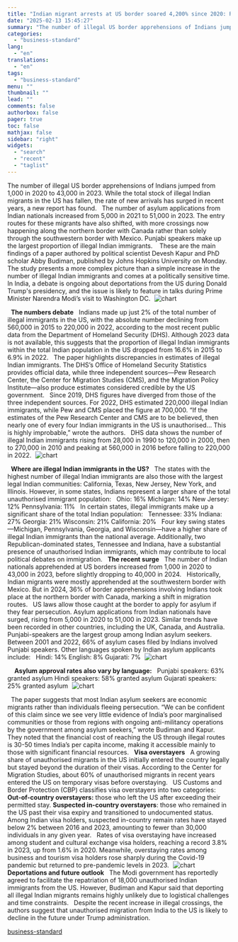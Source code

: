 ```yaml
---
title: "Indian migrant arrests at US border soared 4,200% since 2020: Report"
date: "2025-02-13 15:45:27"
summary: "The number of illegal US border apprehensions of Indians jumped from 1,000 in 2020 to 43,000 in 2023. While the total stock of illegal Indian migrants in the US has fallen, the rate of new arrivals has surged in recent years, a new report has found. The number of asylum..."
categories:
  - "business-standard"
lang:
  - "en"
translations:
  - "en"
tags:
  - "business-standard"
menu: ""
thumbnail: ""
lead: ""
comments: false
authorbox: false
pager: true
toc: false
mathjax: false
sidebar: "right"
widgets:
  - "search"
  - "recent"
  - "taglist"
---
```


The number of illegal US border apprehensions of Indians jumped from 1,000 in 2020 to 43,000 in 2023. While the total stock of illegal Indian migrants in the US has fallen, the rate of new arrivals has surged in recent years, a new report has found.
 
The number of asylum applications from Indian nationals increased from 5,000 in 2021 to 51,000 in 2023. The entry routes for these migrants have also shifted, with more crossings now happening along the northern border with Canada rather than solely through the southwestern border with Mexico. Punjabi speakers make up the largest proportion of illegal Indian immigrants. 
 
These are the main findings of a paper authored by political scientist Devesh Kapur and PhD scholar Abby Budiman, published by Johns Hopkins University on Monday. The study presents a more complex picture than a simple increase in the number of illegal Indian immigrants and comes at a politically sensitive time. In India, a debate is ongoing about deportations from the US during Donald Trump's presidency, and the issue is likely to feature in talks during Prime Minister Narendra Modi’s visit to Washington DC. 
![chart](data:image/gif;base64,R0lGODlhAQABAIAAAAAAAP///yH5BAEAAAAALAAAAAABAAEAAAIBRAA7)![chart](https://bsmedia.business-standard.com/_media/bs/img/article/2025-02/13/full/1739432384-7313.jpg?im=Resize=(640,480))

 
**The numbers debate**
 
Indians made up just 2% of the total number of illegal immigrants in the US, with the absolute number declining from 560,000 in 2015 to 220,000 in 2022, according to the most recent public data from the Department of Homeland Security (DHS). Although 2023 data is not available, this suggests that the proportion of illegal Indian immigrants within the total Indian population in the US dropped from 16.6% in 2015 to 6.9% in 2022.
 
The paper highlights discrepancies in estimates of illegal Indian immigrants. The DHS’s Office of Homeland Security Statistics provides official data, while three independent sources—Pew Research Center, the Center for Migration Studies (CMS), and the Migration Policy Institute—also produce estimates considered credible by the US government.
 
Since 2019, DHS figures have diverged from those of the three independent sources. For 2022, DHS estimated 220,000 illegal Indian immigrants, while Pew and CMS placed the figure at 700,000. “If the estimates of the Pew Research Center and CMS are to be believed, then nearly one of every four Indian immigrants in the US is unauthorised… This is highly improbable,” wrote the authors.
 
DHS data shows the number of illegal Indian immigrants rising from 28,000 in 1990 to 120,000 in 2000, then to 270,000 in 2010 and peaking at 560,000 in 2016 before falling to 220,000 in 2022. 
![chart](data:image/gif;base64,R0lGODlhAQABAIAAAAAAAP///yH5BAEAAAAALAAAAAABAAEAAAIBRAA7)![chart](https://bsmedia.business-standard.com/_media/bs/img/article/2025-02/13/full/1739432176-6169.jpg?im=Resize=(640,480))

 
**Where are illegal Indian immigrants in the US?**
 
The states with the highest number of illegal Indian immigrants are also those with the largest legal Indian communities: California, Texas, New Jersey, New York, and Illinois. However, in some states, Indians represent a larger share of the total unauthorised immigrant population:
 
Ohio: 16%
Michigan: 14%
New Jersey: 12%
Pennsylvania: 11%
 
In certain states, illegal immigrants make up a significant share of the total Indian population:
 
Tennessee: 33%
Indiana: 27%
Georgia: 21%
Wisconsin: 21%
California: 20%
 
Four key swing states—Michigan, Pennsylvania, Georgia, and Wisconsin—have a higher share of illegal Indian immigrants than the national average. Additionally, two Republican-dominated states, Tennessee and Indiana, have a substantial presence of unauthorised Indian immigrants, which may contribute to local political debates on immigration.
 
**The recent surge**
 
The number of Indian nationals apprehended at US borders increased from 1,000 in 2020 to 43,000 in 2023, before slightly dropping to 40,000 in 2024.
 
Historically, Indian migrants were mostly apprehended at the southwestern border with Mexico. But in 2024, 36% of border apprehensions involving Indians took place at the northern border with Canada, marking a shift in migration routes.
 
US laws allow those caught at the border to apply for asylum if they fear persecution. Asylum applications from Indian nationals have surged, rising from 5,000 in 2020 to 51,000 in 2023. Similar trends have been recorded in other countries, including the UK, Canada, and Australia.
 
Punjabi-speakers are the largest group among Indian asylum seekers. Between 2001 and 2022, 66% of asylum cases filed by Indians involved Punjabi speakers. Other languages spoken by Indian asylum applicants include:
 
Hindi: 14%
English: 8%
Gujarati: 7% 
![chart](data:image/gif;base64,R0lGODlhAQABAIAAAAAAAP///yH5BAEAAAAALAAAAAABAAEAAAIBRAA7)![chart](https://bsmedia.business-standard.com/_media/bs/img/article/2025-02/13/full/1739432247-321.jpg?im=Resize=(640,480))

   
**Asylum approval rates also vary by language:**
 
Punjabi speakers: 63% granted asylum
Hindi speakers: 58% granted asylum
Gujarati speakers: 25% granted asylum 
![chart](data:image/gif;base64,R0lGODlhAQABAIAAAAAAAP///yH5BAEAAAAALAAAAAABAAEAAAIBRAA7)![chart](https://bsmedia.business-standard.com/_media/bs/img/article/2025-02/13/full/1739432279-6102.jpg?im=Resize=(640,480))

 
The paper suggests that most Indian asylum seekers are economic migrants rather than individuals fleeing persecution. “We can be confident of this claim since we see very little evidence of India’s poor marginalised communities or those from regions with ongoing anti-militancy operations by the government among asylum seekers,” wrote Budiman and Kapur. They noted that the financial cost of reaching the US through illegal routes is 30-50 times India’s per capita income, making it accessible mainly to those with significant financial resources.
 
**Visa overstayers**
 
A growing share of unauthorised migrants in the US initially entered the country legally but stayed beyond the duration of their visas. According to the Center for Migration Studies, about 60% of unauthorised migrants in recent years entered the US on temporary visas before overstaying.
 
US Customs and Border Protection (CBP) classifies visa overstayers into two categories:
 
**Out-of-country overstayers:** those who left the US after exceeding their permitted stay.
**Suspected in-country overstayers**: those who remained in the US past their visa expiry and transitioned to undocumented status.
 
Among Indian visa holders, suspected in-country remain rates have stayed below 2% between 2016 and 2023, amounting to fewer than 30,000 individuals in any given year.
 
Rates of visa overstaying have increased among student and cultural exchange visa holders, reaching a record 3.8% in 2023, up from 1.6% in 2020. Meanwhile, overstaying rates among business and tourism visa holders rose sharply during the Covid-19 pandemic but returned to pre-pandemic levels in 2023. 
![chart](data:image/gif;base64,R0lGODlhAQABAIAAAAAAAP///yH5BAEAAAAALAAAAAABAAEAAAIBRAA7)![chart](https://bsmedia.business-standard.com/_media/bs/img/article/2025-02/13/full/1739432333-2728.jpg?im=Resize=(640,480))
 
**Deportations and future outlook**
 
The Modi government has reportedly agreed to facilitate the repatriation of 18,000 unauthorised Indian immigrants from the US. However, Budiman and Kapur said that deporting all illegal Indian migrants remains highly unlikely due to logistical challenges and time constraints.
 
Despite the recent increase in illegal crossings, the authors suggest that unauthorised migration from India to the US is likely to decline in the future under Trump administration.

[business-standard](https://www.business-standard.com/finance/personal-finance/indian-migrant-arrests-at-us-border-soared-4-200-since-2020-report-125021300711_1.html)
